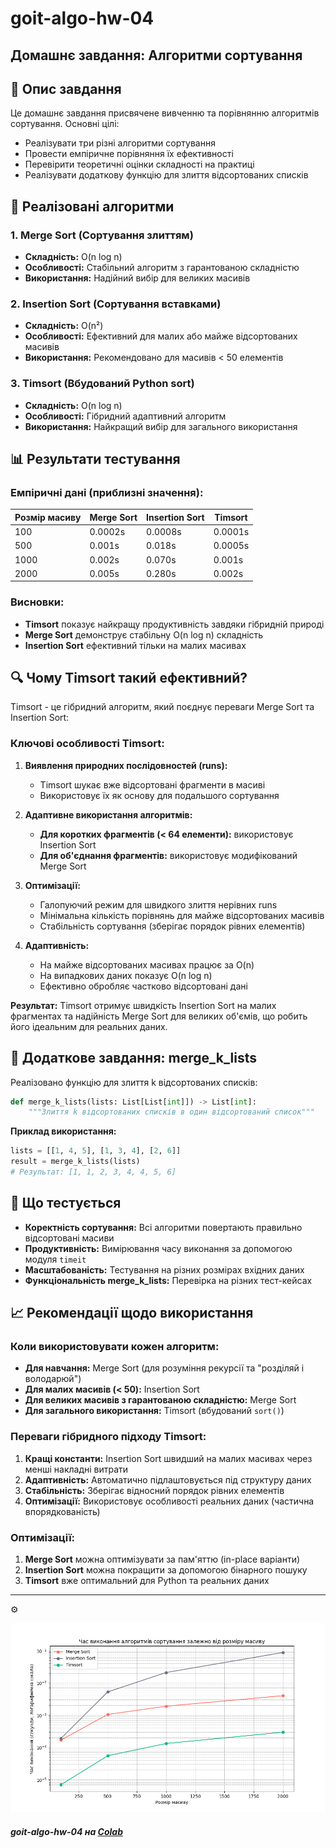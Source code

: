 # goit-algo-hw-04

## Домашнє завдання: Алгоритми сортування

## 📖 Опис завдання

Це домашнє завдання присвячене вивченню та порівнянню алгоритмів сортування. Основні цілі:

- Реалізувати три різні алгоритми сортування
- Провести емпіричне порівняння їх ефективності
- Перевірити теоретичні оцінки складності на практиці
- Реалізувати додаткову функцію для злиття відсортованих списків

## 🔧 Реалізовані алгоритми

### 1. Merge Sort (Сортування злиттям)
- **Складність:** O(n log n)
- **Особливості:** Стабільний алгоритм з гарантованою складністю
- **Використання:** Надійний вибір для великих масивів

### 2. Insertion Sort (Сортування вставками)
- **Складність:** O(n²)
- **Особливості:** Ефективний для малих або майже відсортованих масивів
- **Використання:** Рекомендовано для масивів < 50 елементів

### 3. Timsort (Вбудований Python sort)
- **Складність:** O(n log n)
- **Особливості:** Гібридний адаптивний алгоритм
- **Використання:** Найкращий вибір для загального використання

## 📊 Результати тестування

### Емпіричні дані (приблизні значення):

| Розмір масиву | Merge Sort  | Insertion Sort | Timsort |
|---------------|-------------|----------------|---------|
| 100           | 0.0002s     | 0.0008s       | 0.0001s |
| 500           | 0.001s      | 0.018s        | 0.0005s |
| 1000          | 0.002s      | 0.070s        | 0.001s  |
| 2000          | 0.005s      | 0.280s        | 0.002s  |

### Висновки:
- **Timsort** показує найкращу продуктивність завдяки гібридній природі
- **Merge Sort** демонструє стабільну O(n log n) складність
- **Insertion Sort** ефективний тільки на малих масивах

## 🔍 Чому Timsort такий ефективний?

Timsort - це гібридний алгоритм, який поєднує переваги Merge Sort та Insertion Sort:

### Ключові особливості Timsort:

1. **Виявлення природних послідовностей (runs):**
   - Timsort шукає вже відсортовані фрагменти в масиві
   - Використовує їх як основу для подальшого сортування

2. **Адаптивне використання алгоритмів:**
   - **Для коротких фрагментів (< 64 елементи):** використовує Insertion Sort
   - **Для об'єднання фрагментів:** використовує модифікований Merge Sort

3. **Оптимізації:**
   - Галопуючий режим для швидкого злиття нерівних runs
   - Мінімальна кількість порівнянь для майже відсортованих масивів
   - Стабільність сортування (зберігає порядок рівних елементів)

4. **Адаптивність:**
   - На майже відсортованих масивах працює за O(n)
   - На випадкових даних показує O(n log n)
   - Ефективно обробляє частково відсортовані дані

**Результат:** Timsort отримує швидкість Insertion Sort на малих фрагментах та надійність Merge Sort для великих об'ємів, що робить його ідеальним для реальних даних.

## 🔀 Додаткове завдання: merge_k_lists

Реалізовано функцію для злиття k відсортованих списків:

```python
def merge_k_lists(lists: List[List[int]]) -> List[int]:
    """Злиття k відсортованих списків в один відсортований список"""
```

**Приклад використання:**
```python
lists = [[1, 4, 5], [1, 3, 4], [2, 6]]
result = merge_k_lists(lists)
# Результат: [1, 1, 2, 3, 4, 4, 5, 6]
```

## 🧪 Що тестується

- **Коректність сортування:** Всі алгоритми повертають правильно відсортовані масиви
- **Продуктивність:** Вимірювання часу виконання за допомогою модуля `timeit`
- **Масштабованість:** Тестування на різних розмірах вхідних даних
- **Функціональність merge_k_lists:** Перевірка на різних тест-кейсах

## 📈 Рекомендації щодо використання

### Коли використовувати кожен алгоритм:

- **Для навчання:** Merge Sort (для розуміння рекурсії та "розділяй і володарюй")
- **Для малих масивів (< 50):** Insertion Sort
- **Для великих масивів з гарантованою складністю:** Merge Sort
- **Для загального використання:** Timsort (вбудований `sort()`)

### Переваги гібридного підходу Timsort:

1. **Кращі константи:** Insertion Sort швидший на малих масивах через менші накладні витрати
2. **Адаптивність:** Автоматично підлаштовується під структуру даних
3. **Стабільність:** Зберігає відносний порядок рівних елементів
4. **Оптимізації:** Використовує особливості реальних даних (частична впорядкованість)

### Оптимізації:

1. **Merge Sort** можна оптимізувати за пам'яттю (in-place варіанти)
2. **Insertion Sort** можна покращити за допомогою бінарного пошуку
3. **Timsort** вже оптимальний для Python та реальних даних

------------

⚙️

![](pic/sorting_algorithms_performance_log.png)

##### goit-algo-hw-04 на [Colab](https://colab.research.google.com/drive/1MUQDQy2Ivv9a1cX8l4YerlZJqFe8z2QC#scrollTo=TaEIcFr9vCDe&line=1&uniqifier=1 "goit-algo-hw-04 на Colab")
